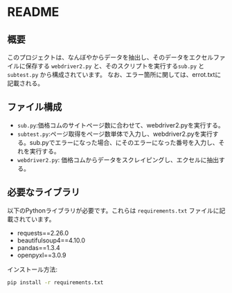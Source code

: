 # README

## 概要

このプロジェクトは、なんぼやからデータを抽出し、そのデータをエクセルファイルに保存する `webdriver2.py` と、そのスクリプトを実行する`sub.py` と`subtest.py` から構成されています。
なお、エラー箇所に関しては、errot.txtに記載される。

## ファイル構成

- `sub.py`:価格コムのサイトページ数に合わせて、webdriver2.pyを実行する。
- `subtest.py`:ページ取得をページ数単体で入力し、webdriver2.pyを実行する。sub.pyでエラーになった場合、にそのエラーになった番号を入力し、それを実行する。
- `webdriver2.py`: 価格コムからデータをスクレイピングし、エクセルに抽出する。

## 必要なライブラリ

以下のPythonライブラリが必要です。これらは `requirements.txt` ファイルに記載されています。

- requests==2.26.0
- beautifulsoup4==4.10.0
- pandas==1.3.4
- openpyxl==3.0.9

インストール方法:
```sh
pip install -r requirements.txt

